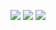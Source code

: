 ![](https://img.shields.io/badge/day%20📅-5-blue)   	![](https://img.shields.io/badge/stars%20⭐-10-yellow)   	![](https://img.shields.io/badge/days%20completed-5-red)